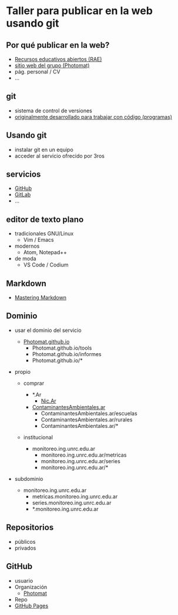 # Taller para publicar en la web usando git

## Por qué publicar en la web?
- [Recursos educativos abiertos (RAE)](https://es.wikipedia.org/wiki/Recursos_educativos_abiertos)
- [sitio web del grupo (Photomat)](https://photomat.github.io)
- pág. personal / CV
- ...

## git
- sistema de control de versiones
- [originalmente desarrollado para trabajar con código (programas)](https://git-scm.com/book/es/v2/Inicio---Sobre-el-Control-de-Versiones-Una-breve-historia-de-Git)

## Usando git
- instalar git en un equipo
- acceder al servicio ofrecido por 3ros

## servicios
- [GitHub](https://github.com)
- [GitLab](https://gitlab.com)
- ...

## editor de texto plano
- tradicionales GNU/Linux
  - Vim / Emacs
- modernos
  - Atom, Notepad++
- de moda
  - VS Code / Codium

## Markdown
- [Mastering Markdown](https://guides.github.com/features/mastering-markdown/)

## Dominio
- usar el dominio del servicio
  - [Photomat.github.io](Photomat.github.io)
    - Photomat.github.io/tools
    - Photomat.github.io/informes
    - Photomat.github.io/*

- propio
  - comprar
    - *.Ar
      - [Nic.Ar](https://nic.ar)
    - [ContaminantesAmbientales.ar](https://contaminantesambientales.ar)
      - ContaminantesAmbientales.ar/escuelas
      - ContaminantesAmbientales.ar/rurales
      - ContaminantesAmbientales.ar/*

  - institucional
    - monitoreo.ing.unrc.edu.ar
      - monitoreo.ing.unrc.edu.ar/metricas
      - monitoreo.ing.unrc.edu.ar/series
      - monitoreo.ing.unrc.edu.ar/*

- subdominio
  - monitoreo.ing.unrc.edu.ar
      - metricas.monitoreo.ing.unrc.edu.ar
      - series.monitoreo.ing.unrc.edu.ar
      - *.monitoreo.ing.unrc.edu.ar

## Repositorios
- públicos
- privados

## GitHub
- usuario
- Organización
  - [Photomat](https://github.com/photomat)
- Repo
- [GitHub Pages](https://pages.github.com)
